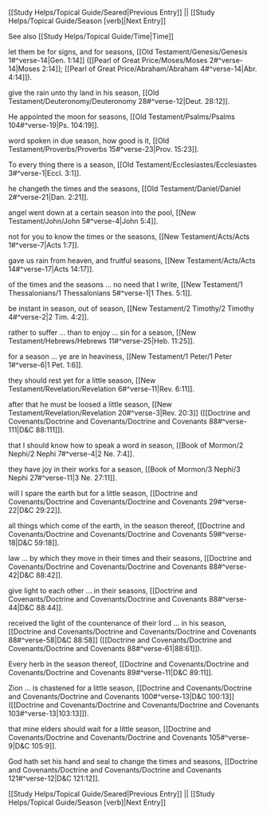 [[Study Helps/Topical Guide/Seared|Previous Entry]]  ||  [[Study Helps/Topical Guide/Season [verb]|Next Entry]]

 See also [[Study Helps/Topical Guide/Time|Time]]

 let them be for signs, and for seasons, [[Old Testament/Genesis/Genesis 1#^verse-14|Gen. 1:14]] ([[Pearl of Great Price/Moses/Moses 2#^verse-14|Moses 2:14]]; [[Pearl of Great Price/Abraham/Abraham 4#^verse-14|Abr. 4:14]]).

 give the rain unto thy land in his season, [[Old Testament/Deuteronomy/Deuteronomy 28#^verse-12|Deut. 28:12]].

 He appointed the moon for seasons, [[Old Testament/Psalms/Psalms 104#^verse-19|Ps. 104:19]].

 word spoken in due season, how good is it, [[Old Testament/Proverbs/Proverbs 15#^verse-23|Prov. 15:23]].

 To every thing there is a season, [[Old Testament/Ecclesiastes/Ecclesiastes 3#^verse-1|Eccl. 3:1]].

 he changeth the times and the seasons, [[Old Testament/Daniel/Daniel 2#^verse-21|Dan. 2:21]].

 angel went down at a certain season into the pool, [[New Testament/John/John 5#^verse-4|John 5:4]].

 not for you to know the times or the seasons, [[New Testament/Acts/Acts 1#^verse-7|Acts 1:7]].

 gave us rain from heaven, and fruitful seasons, [[New Testament/Acts/Acts 14#^verse-17|Acts 14:17]].

 of the times and the seasons ... no need that I write, [[New Testament/1 Thessalonians/1 Thessalonians 5#^verse-1|1 Thes. 5:1]].

 be instant in season, out of season, [[New Testament/2 Timothy/2 Timothy 4#^verse-2|2 Tim. 4:2]].

 rather to suffer ... than to enjoy ... sin for a season, [[New Testament/Hebrews/Hebrews 11#^verse-25|Heb. 11:25]].

 for a season ... ye are in heaviness, [[New Testament/1 Peter/1 Peter 1#^verse-6|1 Pet. 1:6]].

 they should rest yet for a little season, [[New Testament/Revelation/Revelation 6#^verse-11|Rev. 6:11]].

 after that he must be loosed a little season, [[New Testament/Revelation/Revelation 20#^verse-3|Rev. 20:3]] ([[Doctrine and Covenants/Doctrine and Covenants/Doctrine and Covenants 88#^verse-111|D&C 88:111]]).

 that I should know how to speak a word in season, [[Book of Mormon/2 Nephi/2 Nephi 7#^verse-4|2 Ne. 7:4]].

 they have joy in their works for a season, [[Book of Mormon/3 Nephi/3 Nephi 27#^verse-11|3 Ne. 27:11]].

 will I spare the earth but for a little season, [[Doctrine and Covenants/Doctrine and Covenants/Doctrine and Covenants 29#^verse-22|D&C 29:22]].

 all things which come of the earth, in the season thereof, [[Doctrine and Covenants/Doctrine and Covenants/Doctrine and Covenants 59#^verse-18|D&C 59:18]].

 law ... by which they move in their times and their seasons, [[Doctrine and Covenants/Doctrine and Covenants/Doctrine and Covenants 88#^verse-42|D&C 88:42]].

 give light to each other ... in their seasons, [[Doctrine and Covenants/Doctrine and Covenants/Doctrine and Covenants 88#^verse-44|D&C 88:44]].

 received the light of the countenance of their lord ... in his season, [[Doctrine and Covenants/Doctrine and Covenants/Doctrine and Covenants 88#^verse-58|D&C 88:58]] ([[Doctrine and Covenants/Doctrine and Covenants/Doctrine and Covenants 88#^verse-61|88:61]]).

 Every herb in the season thereof, [[Doctrine and Covenants/Doctrine and Covenants/Doctrine and Covenants 89#^verse-11|D&C 89:11]].

 Zion ... is chastened for a little season, [[Doctrine and Covenants/Doctrine and Covenants/Doctrine and Covenants 100#^verse-13|D&C 100:13]] ([[Doctrine and Covenants/Doctrine and Covenants/Doctrine and Covenants 103#^verse-13|103:13]]).

 that mine elders should wait for a little season, [[Doctrine and Covenants/Doctrine and Covenants/Doctrine and Covenants 105#^verse-9|D&C 105:9]].

 God hath set his hand and seal to change the times and seasons, [[Doctrine and Covenants/Doctrine and Covenants/Doctrine and Covenants 121#^verse-12|D&C 121:12]].

[[Study Helps/Topical Guide/Seared|Previous Entry]]  ||  [[Study Helps/Topical Guide/Season [verb]|Next Entry]]